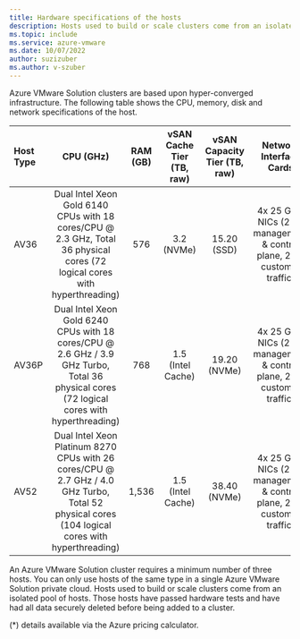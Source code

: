 ```yaml
---
title: Hardware specifications of the hosts
description: Hosts used to build or scale clusters come from an isolated pool of hosts.
ms.topic: include
ms.service: azure-vmware
ms.date: 10/07/2022
author: suzizuber
ms.author: v-szuber
---
```


<!-- Used in plan-private-cloud-deployment.md and concepts-private-cloud-clusters.md -->

Azure VMware Solution clusters are based upon hyper-converged infrastructure. The following table shows the CPU, memory, disk and network specifications of the host.

| Host Type | CPU (GHz)   | RAM (GB)  | vSAN Cache Tier (TB, raw)  | vSAN Capacity Tier (TB, raw)  | Network Interface Cards | Regional availability |
| :---      | :---: | :---:     | :---:                      | :---:                         | :---:                 | :---:                 |
| AV36      | Dual Intel Xeon Gold 6140 CPUs with 18 cores/CPU @ 2.3 GHz, Total 36 physical cores (72 logical cores with hyperthreading) |  576  | 3.2 (NVMe)               | 15.20 (SSD)  | 4x 25 Gb/s NICs (2 for management & control plane, 2 for customer traffic) | All product regions |
| AV36P     |  Dual Intel Xeon Gold 6240 CPUs with 18 cores/CPU @ 2.6 GHz / 3.9 GHz Turbo, Total 36 physical cores (72 logical cores with hyperthreading) |  768  | 1.5 (Intel Cache) | 19.20 (NVMe) | 4x 25 Gb/s NICs (2 for management & control plane, 2 for customer traffic) | Selected regions (*) |
| AV52      | Dual Intel Xeon Platinum 8270 CPUs with 26 cores/CPU @ 2.7 GHz / 4.0 GHz Turbo, Total 52 physical cores (104 logical cores with hyperthreading) | 1,536  | 1.5 (Intel Cache) | 38.40 (NVMe) | 4x 25 Gb/s NICs (2 for management & control plane, 2 for customer traffic) | Selected regions (*) |

An Azure VMware Solution cluster requires a minimum number of three hosts. You can only use hosts of the same type in a single Azure VMware Solution private cloud.
Hosts used to build or scale clusters come from an isolated pool of hosts. Those hosts have passed hardware tests and have had all data securely deleted before being added to a cluster. 

(*) details available via the Azure pricing calculator.
